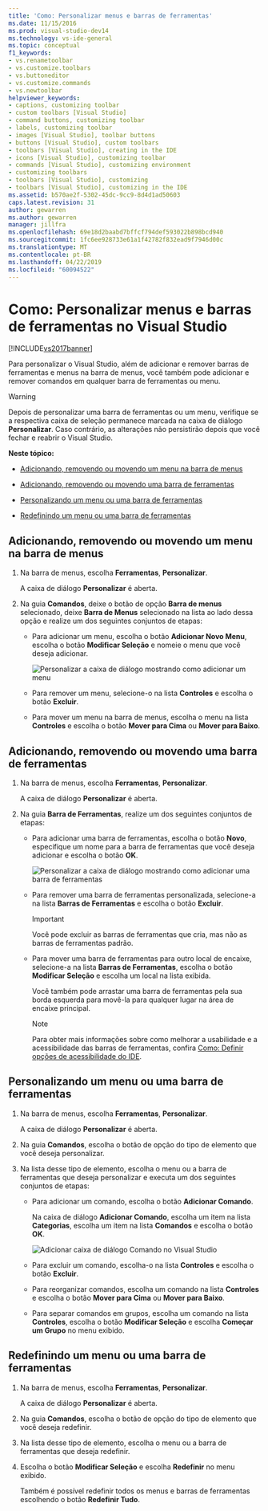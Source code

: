 ```yaml
---
title: 'Como: Personalizar menus e barras de ferramentas'
ms.date: 11/15/2016
ms.prod: visual-studio-dev14
ms.technology: vs-ide-general
ms.topic: conceptual
f1_keywords:
- vs.renametoolbar
- vs.customize.toolbars
- vs.buttoneditor
- vs.customize.commands
- vs.newtoolbar
helpviewer_keywords:
- captions, customizing toolbar
- custom toolbars [Visual Studio]
- command buttons, customizing toolbar
- labels, customizing toolbar
- images [Visual Studio], toolbar buttons
- buttons [Visual Studio], custom toolbars
- toolbars [Visual Studio], creating in the IDE
- icons [Visual Studio], customizing toolbar
- commands [Visual Studio], customizing environment
- customizing toolbars
- toolbars [Visual Studio], customizing
- toolbars [Visual Studio], customizing in the IDE
ms.assetid: b570ae2f-5302-45dc-9cc9-8d4d1ad50603
caps.latest.revision: 31
author: gewarren
ms.author: gewarren
manager: jillfra
ms.openlocfilehash: 69e18d2baabd7bffcf794def593022b898bcd940
ms.sourcegitcommit: 1fc6ee928733e61a1f42782f832ead9f7946d00c
ms.translationtype: MT
ms.contentlocale: pt-BR
ms.lasthandoff: 04/22/2019
ms.locfileid: "60094522"
---
```

# <a name="how-to-customize-menus-and-toolbars-in-visual-studio"></a>Como: Personalizar menus e barras de ferramentas no Visual Studio
[!INCLUDE[vs2017banner](../includes/vs2017banner.md)]

Para personalizar o Visual Studio, além de adicionar e remover barras de ferramentas e menus na barra de menus, você também pode adicionar e remover comandos em qualquer barra de ferramentas ou menu.

> [!WARNING]
>  Depois de personalizar uma barra de ferramentas ou um menu, verifique se a respectiva caixa de seleção permanece marcada na caixa de diálogo **Personalizar**. Caso contrário, as alterações não persistirão depois que você fechar e reabrir o Visual Studio.

 **Neste tópico:**

- [Adicionando, removendo ou movendo um menu na barra de menus](../ide/how-to-customize-menus-and-toolbars-in-visual-studio.md#bkmk_addmenu)

- [Adicionando, removendo ou movendo uma barra de ferramentas](../ide/how-to-customize-menus-and-toolbars-in-visual-studio.md#bkmk_addtoolbar)

- [Personalizando um menu ou uma barra de ferramentas](../ide/how-to-customize-menus-and-toolbars-in-visual-studio.md#bkmk_customize)

- [Redefinindo um menu ou uma barra de ferramentas](../ide/how-to-customize-menus-and-toolbars-in-visual-studio.md#bkmk_reset)

## <a name="bkmk_addmenu"></a> Adicionando, removendo ou movendo um menu na barra de menus

1. Na barra de menus, escolha **Ferramentas**, **Personalizar**.

     A caixa de diálogo **Personalizar** é aberta.

2. Na guia **Comandos**, deixe o botão de opção **Barra de menus** selecionado, deixe **Barra de Menus** selecionado na lista ao lado dessa opção e realize um dos seguintes conjuntos de etapas:

    - Para adicionar um menu, escolha o botão **Adicionar Novo Menu**, escolha o botão **Modificar Seleção** e nomeie o menu que você deseja adicionar.

         ![Personalizar a caixa de diálogo mostrando como adicionar um menu](../ide/media/addmenu.png "AddMenu")

    - Para remover um menu, selecione-o na lista **Controles** e escolha o botão **Excluir**.

    - Para mover um menu na barra de menus, escolha o menu na lista **Controles** e escolha o botão **Mover para Cima** ou **Mover para Baixo**.

## <a name="bkmk_addtoolbar"></a> Adicionando, removendo ou movendo uma barra de ferramentas

1. Na barra de menus, escolha **Ferramentas**, **Personalizar**.

     A caixa de diálogo **Personalizar** é aberta.

2. Na guia **Barra de Ferramentas**, realize um dos seguintes conjuntos de etapas:

    - Para adicionar uma barra de ferramentas, escolha o botão **Novo**, especifique um nome para a barra de ferramentas que você deseja adicionar e escolha o botão **OK**.

         ![Personalizar a caixa de diálogo mostrando como adicionar uma barra de ferramentas](../ide/media/addtoolbar.png "AddToolbar")

    - Para remover uma barra de ferramentas personalizada, selecione-a na lista **Barras de Ferramentas** e escolha o botão **Excluir**.

        > [!IMPORTANT]
        >  Você pode excluir as barras de ferramentas que cria, mas não as barras de ferramentas padrão.

    - Para mover uma barra de ferramentas para outro local de encaixe, selecione-a na lista **Barras de Ferramentas**, escolha o botão **Modificar Seleção** e escolha um local na lista exibida.

         Você também pode arrastar uma barra de ferramentas pela sua borda esquerda para movê-la para qualquer lugar na área de encaixe principal.

        > [!NOTE]
        >  Para obter mais informações sobre como melhorar a usabilidade e a acessibilidade das barras de ferramentas, confira [Como: Definir opções de acessibilidade do IDE](../ide/reference/how-to-set-ide-accessibility-options.md).

## <a name="bkmk_customize"></a> Personalizando um menu ou uma barra de ferramentas

1. Na barra de menus, escolha **Ferramentas**, **Personalizar**.

     A caixa de diálogo **Personalizar** é aberta.

2. Na guia **Comandos**, escolha o botão de opção do tipo de elemento que você deseja personalizar.

3. Na lista desse tipo de elemento, escolha o menu ou a barra de ferramentas que deseja personalizar e executa um dos seguintes conjuntos de etapas:

    - Para adicionar um comando, escolha o botão **Adicionar Comando**.

         Na caixa de diálogo **Adicionar Comando**, escolha um item na lista **Categorias**, escolha um item na lista **Comandos** e escolha o botão **OK**.

         ![Adicionar caixa de diálogo Comando no Visual Studio](../ide/media/addcommand.png "AddCommand")

    - Para excluir um comando, escolha-o na lista **Controles** e escolha o botão **Excluir**.

    - Para reorganizar comandos, escolha um comando na lista **Controles** e escolha o botão **Mover para Cima** ou **Mover para Baixo**.

    - Para separar comandos em grupos, escolha um comando na lista **Controles**, escolha o botão **Modificar Seleção** e escolha **Começar um Grupo** no menu exibido.

## <a name="bkmk_reset"></a> Redefinindo um menu ou uma barra de ferramentas

1. Na barra de menus, escolha **Ferramentas**, **Personalizar**.

     A caixa de diálogo **Personalizar** é aberta.

2. Na guia **Comandos**, escolha o botão de opção do tipo de elemento que você deseja redefinir.

3. Na lista desse tipo de elemento, escolha o menu ou a barra de ferramentas que deseja redefinir.

4. Escolha o botão **Modificar Seleção** e escolha **Redefinir** no menu exibido.

     Também é possível redefinir todos os menus e barras de ferramentas escolhendo o botão **Redefinir Tudo**.
